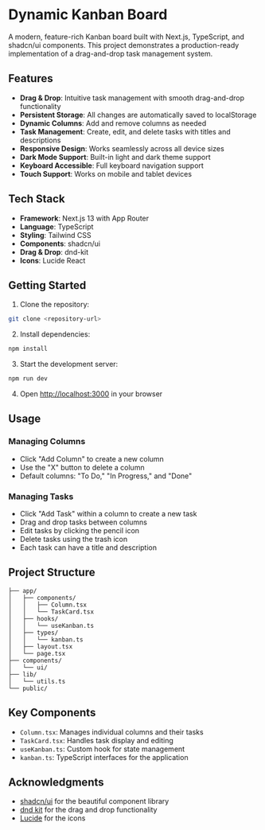 # Dynamic Kanban Board

A modern, feature-rich Kanban board built with Next.js, TypeScript, and shadcn/ui components. This project demonstrates a production-ready implementation of a drag-and-drop task management system.


## Features

- **Drag & Drop**: Intuitive task management with smooth drag-and-drop functionality
- **Persistent Storage**: All changes are automatically saved to localStorage
- **Dynamic Columns**: Add and remove columns as needed
- **Task Management**: Create, edit, and delete tasks with titles and descriptions
- **Responsive Design**: Works seamlessly across all device sizes
- **Dark Mode Support**: Built-in light and dark theme support
- **Keyboard Accessible**: Full keyboard navigation support
- **Touch Support**: Works on mobile and tablet devices

## Tech Stack

- **Framework**: Next.js 13 with App Router
- **Language**: TypeScript
- **Styling**: Tailwind CSS
- **Components**: shadcn/ui
- **Drag & Drop**: dnd-kit
- **Icons**: Lucide React

## Getting Started

1. Clone the repository:
```bash
git clone <repository-url>
```

2. Install dependencies:
```bash
npm install
```

3. Start the development server:
```bash
npm run dev
```

4. Open [http://localhost:3000](http://localhost:3000) in your browser

## Usage

### Managing Columns

- Click "Add Column" to create a new column
- Use the "X" button to delete a column
- Default columns: "To Do," "In Progress," and "Done"

### Managing Tasks

- Click "Add Task" within a column to create a new task
- Drag and drop tasks between columns
- Edit tasks by clicking the pencil icon
- Delete tasks using the trash icon
- Each task can have a title and description

## Project Structure

```
├── app/
│   ├── components/
│   │   ├── Column.tsx
│   │   └── TaskCard.tsx
│   ├── hooks/
│   │   └── useKanban.ts
│   ├── types/
│   │   └── kanban.ts
│   ├── layout.tsx
│   └── page.tsx
├── components/
│   └── ui/
├── lib/
│   └── utils.ts
└── public/
```

## Key Components

- `Column.tsx`: Manages individual columns and their tasks
- `TaskCard.tsx`: Handles task display and editing
- `useKanban.ts`: Custom hook for state management
- `kanban.ts`: TypeScript interfaces for the application


## Acknowledgments

- [shadcn/ui](https://ui.shadcn.com/) for the beautiful component library
- [dnd kit](https://dndkit.com/) for the drag and drop functionality
- [Lucide](https://lucide.dev/) for the icons
